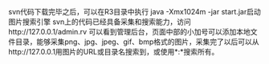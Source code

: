 svn代码下载完毕之后，可以在R3目录中执行 java -Xmx1024m -jar start.jar启动图片搜索引擎
svn上的代码已经具备采集和搜索能力，访问http://127.0.0.1/admin.rv 可以看到管理后台，页面中部的小加号可以添加本地文件目录，能够采集png、jpg、jpeg、gif、bmp格式的图片，采集完了以后可以从http://127.0.0.1用图片的URL或目录名搜索到，或使用*:*搜索所有。
